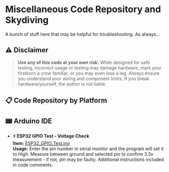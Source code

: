 # Miscellaneous Code Repository and Skydiving

A bunch of stuff here that may be helpful for troubleshooting.
As always...

## ⚠️ Disclaimer
> **Use any of this code at your own risk.** While designed for safe testing, incorrect usage or testing may damage hardware, mark your firstborn a crow familiar, or you may even lose a leg. Always ensure you understand your wiring and component limits. If you break hardware/yourself, the author is not liable.



## 📋 Code Repository by Platform

## 📟 Arduino IDE

- **⚡ ESP32 GPIO Test - Voltage Check**  
  **Item:**
  [ESP32_GPIO_Test.ino](https://github.com/DisasterofPuppets/Miscellaneous-Code/blob/main/ESP32_GPIO_Test.ino)  
  **Usage:**
  Enter the pin number in serial monitor and the program will set it to High. Measure between ground and selected pin to confirm 3.3v measurement - if not, pin may be faulty.
  Additional instructions included in code  comments.

